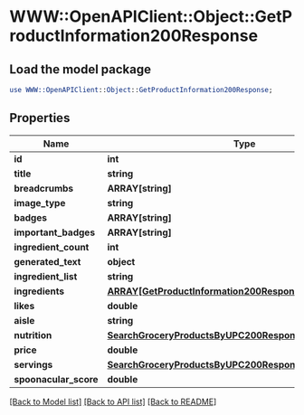 # WWW::OpenAPIClient::Object::GetProductInformation200Response

## Load the model package
```perl
use WWW::OpenAPIClient::Object::GetProductInformation200Response;
```

## Properties
Name | Type | Description | Notes
------------ | ------------- | ------------- | -------------
**id** | **int** |  | 
**title** | **string** |  | 
**breadcrumbs** | **ARRAY[string]** |  | 
**image_type** | **string** |  | 
**badges** | **ARRAY[string]** |  | 
**important_badges** | **ARRAY[string]** |  | 
**ingredient_count** | **int** |  | 
**generated_text** | **object** |  | [optional] 
**ingredient_list** | **string** |  | 
**ingredients** | [**ARRAY[GetProductInformation200ResponseIngredientsInner]**](GetProductInformation200ResponseIngredientsInner.md) |  | 
**likes** | **double** |  | 
**aisle** | **string** |  | 
**nutrition** | [**SearchGroceryProductsByUPC200ResponseNutrition**](SearchGroceryProductsByUPC200ResponseNutrition.md) |  | 
**price** | **double** |  | 
**servings** | [**SearchGroceryProductsByUPC200ResponseServings**](SearchGroceryProductsByUPC200ResponseServings.md) |  | 
**spoonacular_score** | **double** |  | 

[[Back to Model list]](../README.md#documentation-for-models) [[Back to API list]](../README.md#documentation-for-api-endpoints) [[Back to README]](../README.md)


